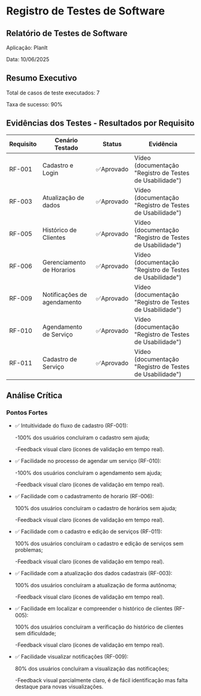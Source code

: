 # Registro de Testes de Software

## Relatório de Testes de Software
Aplicação: PlanIt

Data: 10/06/2025

## Resumo Executivo
Total de casos de teste executados: 7

Taxa de sucesso: 90%


## Evidências dos Testes - Resultados por Requisito

| Requisito | Cenário Testado | Status | Evidência|
|-----------|-----------------| ------ |----------|
| RF-001 | Cadastro e Login | ✅Aprovado | Vídeo (documentação "Registro de Testes de Usabilidade") |
| RF-003 | Atualização de dados | ✅Aprovado | Vídeo (documentação "Registro de Testes de Usabilidade") |
| RF-005 | Histórico de Clientes | ✅Aprovado | Vídeo (documentação "Registro de Testes de Usabilidade") |
| RF-006 | Gerenciamento de Horarios | ✅Aprovado | Vídeo (documentação "Registro de Testes de Usabilidade") |
| RF-009 | Notificações de agendamento | ✅Aprovado | Vídeo (documentação "Registro de Testes de Usabilidade") |
| RF-010 | Agendamento de Serviço | ✅Aprovado | Vídeo (documentação "Registro de Testes de Usabilidade") |
| RF-011 | Cadastro de Serviço | ✅Aprovado | Vídeo (documentação "Registro de Testes de Usabilidade") |

## Análise Crítica
### Pontos Fortes
* ✅ Intuitividade do fluxo de cadastro (RF-001):

    -100% dos usuários concluíram o cadastro sem ajuda;
    
    -Feedback visual claro (ícones de validação em tempo real).






* ✅ Facilidade no processo de agendar um serviço (RF-010):

    -100% dos usuários concluíram o agendamento sem ajuda;
    
    -Feedback visual claro (ícones de validação em tempo real).






* ✅ Facilidade com o cadastramento de horario (RF-006):

    100% dos usuários concluíram o cadastro de horários sem ajuda;
    
    -Feedback visual claro (ícones de validação em tempo real).






* ✅ Facilidade com o cadastro e edição de serviços (RF-011):

    100% dos usuários concluíram o cadastro e edição de serviços sem problemas;
    
    -Feedback visual claro (ícones de validação em tempo real).






* ✅ Facilidade com a atualização dos dados cadastrais (RF-003):

    100% dos usuários concluíram a atualização de forma autônoma;
    
    -Feedback visual claro (ícones de validação em tempo real).



* ✅ Facilidade em localizar e compreender o histórico de clientes (RF-005):

    100% dos usuários concluíram a verificação do histórico de clientes sem dificuldade;
    
    -Feedback visual claro (ícones de validação em tempo real).



* ✅ Facilidade visualizar notificações (RF-009):

    80% dos usuários concluíram a visualização das notificações;
    
    -Feedback visual parcialmente claro, é de fácil identificação mas falta destaque para novas visualizações.
